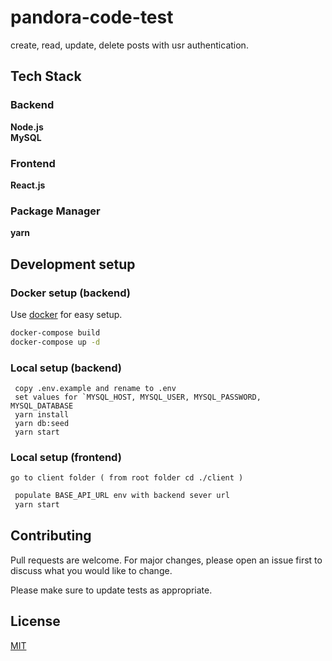 # pandora-code-test

create, read, update, delete posts with usr authentication.

## Tech Stack

### Backend

 **Node.js**  
 **MySQL** 

 ### Frontend

  **React.js** 

 ### Package Manager

  **yarn** 

## Development setup

### **Docker setup (backend)**

Use [docker](https://www.docker.com/products/docker-desktop/) for easy setup.

```bash
docker-compose build
docker-compose up -d
```

### **Local setup (backend)**

```
 copy .env.example and rename to .env
 set values for `MYSQL_HOST, MYSQL_USER, MYSQL_PASSWORD, MYSQL_DATABASE
 yarn install
 yarn db:seed
 yarn start
```

### **Local setup (frontend)**

`go to client folder ( from root folder cd ./client )`

```bash
 populate BASE_API_URL env with backend sever url
 yarn start
```

## Contributing

Pull requests are welcome. For major changes, please open an issue first
to discuss what you would like to change.

Please make sure to update tests as appropriate.

## License

[MIT](https://choosealicense.com/licenses/mit/)

